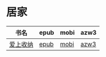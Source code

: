 # 居家

| 书名 | epub | mobi | azw3 |
| --- | --- | --- | --- |
| [爱上收纳](http://ct.dalanmei.com/f/31084289-572083312-4e1a0d) | [epub](http://ct.dalanmei.com/f/31084289-572083312-4e1a0d) | [mobi](http://ct.dalanmei.com/f/31084289-571729161-fa4e92) | [azw3](http://ct.dalanmei.com/f/31084289-572112115-168b13) |

